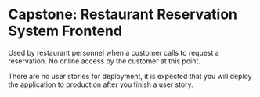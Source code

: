 # Capstone: Restaurant Reservation System Frontend

Used by restaurant personnel when a customer calls to request a reservation.
No online access by the customer at this point.

There are no user stories for deployment, it is expected that you will deploy the application to production after you finish a user story.
